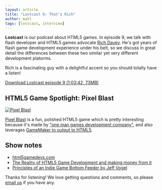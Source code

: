 ```yaml
---
layout: article
title: "Lostcast 9: That's Rich"
author: matt
tags: [lostcast, interview]
---
```


**Lostcast** is our podcast about HTML5 games. In episode 9, we talk with flash developer and HTML5 games advocate [Rich Davey](http://www.photonstorm.com/). He's got years of flash game development experience under his belt, so we discuss in great detail the differences between these two similar yet very different development platorms.

Rich is a fascinating guy with a delightful accent so you should totally have a listen!

<a class="download-podcast" href="http://media.lostdecadegames.com/lostcast/lostcast_episode_9_thats_rich.mp3">
	Download Lostcast episode 9 (1:03:42, 73MB)
</a>

## HTML5 Game Spotlight: Pixel Blast

<div class="full-frame">
	<a href="http://cryset.co.uk/home/p/playgame.php?id=61">
		<img alt="Pixel Blast" src="/media/images/posts/spotlights/pixel_blast.png">
	</a>
</div>

[Pixel Blast](http://cryset.co.uk/home/p/playgame.php?id=61) is a fun, polished HTML5 game which is pretty interesting because it's made by ["one man games development company"](http://nocturnegames.webs.com/), and also leverages [GameMaker to output to HTML5](http://www.yoyogames.com/gamemaker/html5).

## Show notes

* [html5gamedevs.com][1]
* [The Reality of HTML5 Game Development and making money from it][2]
* [Principles of an Indie Game Bottom Feeder by Jeff Vogel][3]

Thanks for listening! We love getting questions and comments, so please [email us](mailto:hello@lostdecadegames.com) if you have any.

[1]: http://www.html5gamedevs.com/
[2]: http://www.photonstorm.com/archives/2759/the-reality-of-html5-game-development-and-making-money-from-it
[3]: http://www.gamasutra.com/view/feature/6698/principles_of_an_indie_game_bottom_.php
